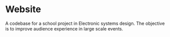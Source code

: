 # Website
A codebase for a school project in Electronic systems design. The objective is to improve audience experience in large scale events.
